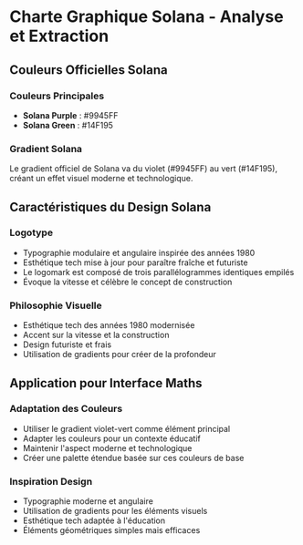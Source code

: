 # Charte Graphique Solana - Analyse et Extraction

## Couleurs Officielles Solana

### Couleurs Principales

- **Solana Purple** : #9945FF
- **Solana Green** : #14F195

### Gradient Solana

Le gradient officiel de Solana va du violet (#9945FF) au vert (#14F195), créant un effet visuel moderne et technologique.

## Caractéristiques du Design Solana

### Logotype

- Typographie modulaire et angulaire inspirée des années 1980
- Esthétique tech mise à jour pour paraître fraîche et futuriste
- Le logomark est composé de trois parallélogrammes identiques empilés
- Évoque la vitesse et célèbre le concept de construction

### Philosophie Visuelle

- Esthétique tech des années 1980 modernisée
- Accent sur la vitesse et la construction
- Design futuriste et frais
- Utilisation de gradients pour créer de la profondeur

## Application pour Interface Maths

### Adaptation des Couleurs

- Utiliser le gradient violet-vert comme élément principal
- Adapter les couleurs pour un contexte éducatif
- Maintenir l'aspect moderne et technologique
- Créer une palette étendue basée sur ces couleurs de base

### Inspiration Design

- Typographie moderne et angulaire
- Utilisation de gradients pour les éléments visuels
- Esthétique tech adaptée à l'éducation
- Éléments géométriques simples mais efficaces
